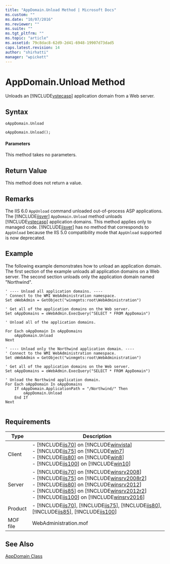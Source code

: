 ```yaml
---
title: "AppDomain.Unload Method | Microsoft Docs"
ms.custom: ""
ms.date: "10/07/2016"
ms.reviewer: ""
ms.suite: ""
ms.tgt_pltfrm: ""
ms.topic: "article"
ms.assetid: 79c8dac8-62d9-2d41-6948-19907d73dad5
caps.latest.revision: 14
author: "shirhatti"
manager: "wpickett"
---
```

# AppDomain.Unload Method
Unloads an [!INCLUDE[vstecasp](../../reference/includes/vstecasp-md.md)] application domain from a Web server.  
  
## Syntax  
  
```vbs  
oAppDomain.Unload  
```  
  
```jscript#  
oAppDomain.Unload();  
```  
  
#### Parameters  
 This method takes no parameters.  
  
## Return Value  
 This method does not return a value.  
  
## Remarks  
 The IIS 6.0 `AppUnload` command unloaded out-of-process ASP applications. The [!INCLUDE[iisver](../../reference/admin/includes/iisver-md.md)] `AppDomain.Unload` method unloads [!INCLUDE[vstecasp](../../reference/includes/vstecasp-md.md)] application domains. This method applies only to managed code. [!INCLUDE[iisver](../../reference/admin/includes/iisver-md.md)] has no method that corresponds to `AppUnload` because the IIS 5.0 compatibility mode that `AppUnload` supported is now deprecated.  
  
## Example  
 The following example demonstrates how to unload an application domain. The first section of the example unloads all application domains on a Web server. The second section unloads only the application domain named "Northwind".  
  
```  
' ---- Unload all application domains. ----  
' Connect to the WMI WebAdministration namespace.  
Set oWebAdmin = GetObject("winmgmts:root\WebAdministration")  
  
' Get all of the application domains on the Web server.  
Set oAppDomains = oWebAdmin.ExecQuery("SELECT * FROM AppDomain")  
  
' Unload all of the application domains.  
  
For Each oAppDomain In oAppDomains  
    oAppDomain.Unload  
Next  
  
' ---- Unload only the Northwind application domain. ----  
' Connect to the WMI WebAdministration namespace.  
Set oWebAdmin = GetObject("winmgmts:root\WebAdministration")  
  
' Get all of the application domains on the Web server.  
Set oAppDomains = oWebAdmin.ExecQuery("SELECT * FROM AppDomain")  
  
' Unload the Northwind application domain.  
For Each oAppDomain In oAppDomains  
    If oAppDomain.ApplicationPath = "/Northwind/" Then  
        oAppDomain.Unload  
    End If  
Next  
  
```  
  
## Requirements  
  
|Type|Description|  
|----------|-----------------|  
|Client|-   [!INCLUDE[iis70](../../reference/admin/includes/iis70-md.md)] on [!INCLUDE[winvista](../../reference/admin/includes/winvista-md.md)]<br />-   [!INCLUDE[iis75](../../reference/admin/includes/iis75-md.md)] on [!INCLUDE[win7](../../reference/admin/includes/win7-md.md)]<br />-   [!INCLUDE[iis80](../../reference/admin/includes/iis80-md.md)] on [!INCLUDE[win8](../../reference/admin/includes/win8-md.md)]<br />-   [!INCLUDE[iis100](../../reference/admin/includes/iis100-md.md)] on [!INCLUDE[win10](../../reference/admin/includes/win10-md.md)]|  
|Server|-   [!INCLUDE[iis70](../../reference/admin/includes/iis70-md.md)] on [!INCLUDE[winsrv2008](../../reference/admin/includes/winsrv2008-md.md)]<br />-   [!INCLUDE[iis75](../../reference/admin/includes/iis75-md.md)] on [!INCLUDE[winsrv2008r2](../../reference/admin/includes/winsrv2008r2-md.md)]<br />-   [!INCLUDE[iis80](../../reference/admin/includes/iis80-md.md)] on [!INCLUDE[winsrv2012](../../reference/admin/includes/winsrv2012-md.md)]<br />-   [!INCLUDE[iis85](../../reference/admin/includes/iis85-md.md)] on [!INCLUDE[winsrv2012r2](../../reference/admin/includes/winsrv2012r2-md.md)]<br />-   [!INCLUDE[iis100](../../reference/admin/includes/iis100-md.md)] on [!INCLUDE[winsrv2016](../../reference/admin/includes/winsrv2016-md.md)]|  
|Product|-   [!INCLUDE[iis70](../../reference/admin/includes/iis70-md.md)], [!INCLUDE[iis75](../../reference/admin/includes/iis75-md.md)], [!INCLUDE[iis80](../../reference/admin/includes/iis80-md.md)], [!INCLUDE[iis85](../../reference/admin/includes/iis85-md.md)], [!INCLUDE[iis100](../../reference/admin/includes/iis100-md.md)]|  
|MOF file|WebAdministration.mof|  
  
## See Also  
 [AppDomain Class](../../reference/admin/appdomain-class.md)